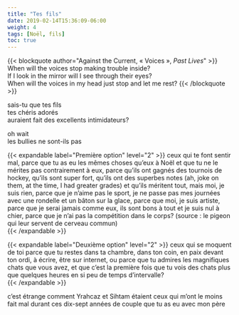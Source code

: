 ```yaml
---
title: "Tes fils"
date: 2019-02-14T15:36:09-06:00
weight: 4
tags: [Noël, fils]
toc: true
---
```


{{< blockquote author="Against the Current, « Voices », *Past Lives*" >}}
When will the voices stop making trouble inside?  
If I look in the mirror will I see through their eyes?  
When will the voices in my head just stop and let me rest?
{{< /blockquote >}}

sais-tu que tes fils  
tes chéris adorés  
auraient fait des excellents intimidateurs?  


oh wait  
les bullies ne sont-ils pas  

{{< expandable label="Première option" level="2" >}}
ceux qui te font sentir mal, parce que tu as eu les mêmes choses qu’eux à Noël et que tu ne le mérites pas contrairement à eux, parce qu’ils ont gagnés des tournois de hockey, qu’ils sont super fort, qu’ils ont des superbes notes (ah, joke on them, at the time, I had greater grades) et qu’ils méritent tout, mais moi, je suis rien, parce que je n’aime pas le sport, je ne passe pas mes journées avec une rondelle et un bâton sur la glace, parce que moi, je suis artiste, parce que je serai jamais comme eux, ils sont bons à tout et je suis nul à chier, parce que je n’ai pas la compétition dans le corps? (source : le pigeon qui leur servent de cerveau commun)  
{{< /expandable >}}

{{< expandable label="Deuxième option" level="2" >}}
ceux qui se moquent de toi parce que tu restes dans ta chambre, dans ton coin, en paix devant ton ordi, à écrire, être sur internet, ou parce que tu admires les magnifiques chats que vous avez, et que c’est la première fois que tu vois des chats plus que quelques heures en si peu de temps d’intervalle?  
{{< /expandable >}}


c’est étrange comment Yrahcaz et Sihtam étaient ceux qui m’ont le moins fait mal durant ces dix-sept années de couple que tu as eu avec mon père